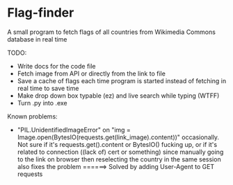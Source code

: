 # Flag-finder
A small program to fetch flags of all countries from Wikimedia Commons database in real time

TODO:
- Write docs for the code file
- Fetch image from API or directly from the link to file
- Save a cache of flags each time program is started instead of fetching in real time to save time
- Make drop down box typable (ez) and live search while typing (WTFF)
- Turn .py into .exe

Known problems:
- "PIL.UnidentifiedImageError" on "img = Image.open(BytesIO(requests.get(link_image).content))" occasionally. Not sure if it's requests.get().content or BytesIO() fucking up, or if it's related to connection ((lack of) cert or something) since manually going to the link on browser then reselecting the country in the same session also fixes the problem ======> Solved by adding User-Agent to GET requests
